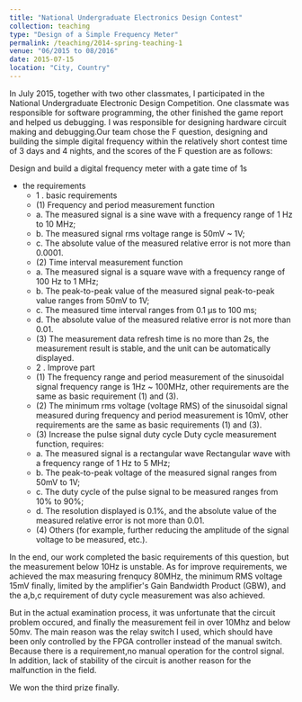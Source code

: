 ```yaml
---
title: "National Undergraduate Electronics Design Contest"
collection: teaching
type: "Design of a Simple Frequency Meter"
permalink: /teaching/2014-spring-teaching-1
venue: "06/2015 to 08/2016"
date: 2015-07-15
location: "City, Country"
---
```


In July 2015, together with two other classmates, I participated in the National Undergraduate Electronic Design Competition. One classmate was responsible for software programming, the other finished the game report and helped us debugging. I was responsible for designing hardware circuit making and debugging.Our team chose the F question, designing and building the simple digital frequency within the relatively short contest time of 3 days and 4 nights, and the scores of the F question are as follows:

Design and build a digital frequency meter with a gate time of 1s
* the requirements
  * 1 . basic requirements
   * (1) Frequency and period measurement function
    * a. The measured signal is a sine wave with a frequency range of 1 Hz to 10 MHz;
    * b. The measured signal rms voltage range is 50mV ~ 1V;
    * c. The absolute value of the measured relative error is not more than 0.0001.
   * (2) Time interval measurement function
    * a. The measured signal is a square wave with a frequency range of 100 Hz to 1 MHz;
    * b. The peak-to-peak value of the measured signal peak-to-peak value ranges from 50mV to 1V;
    * c. The measured time interval ranges from 0.1 μs to 100 ms;
    * d. The absolute value of the measured relative error is not more than 0.01.
   * (3) The measurement data refresh time is no more than 2s, the measurement result is stable, and the unit can be automatically displayed.
  * 2 . Improve part
   * (1) The frequency range and period measurement of the sinusoidal signal frequency range is 1Hz ~ 100MHz, other requirements are the same as basic requirement (1) and (3).
   * (2) The minimum rms voltage (voltage RMS) of the sinusoidal signal measured during frequency and period measurement is 10mV, other requirements are the same as basic requirements (1) and (3).
   * (3) Increase the pulse signal duty cycle Duty cycle measurement function, requires:
    * a. The measured signal is a rectangular wave Rectangular wave with a frequency range of 1 Hz to 5 MHz;
    * b. The peak-to-peak voltage of the measured signal ranges from 50mV to 1V;
    * c. The duty cycle of the pulse signal to be measured ranges from 10% to 90%;
    * d. The resolution displayed is 0.1%, and the absolute value of the measured relative error is not more than 0.01.
   * (4) Others (for example, further reducing the amplitude of the signal voltage to be measured, etc.).

In the end, our work completed the basic requirements of this question, but the measurement below 10Hz is unstable. As for improve requirements, we achieved the max measuring frenqucy 80MHz, the minimum RMS voltage 15mV finally, limited by the amplifier's Gain Bandwidth Product (GBW), and the a,b,c requirement of duty cycle measurement was also achieved. 

But in the actual examination process, it was unfortunate that the circuit problem occured, and finally the measurement feil in over 10Mhz and below 50mv. The main reason was the relay switch I used, which should have been only controlled by the FPGA controller instead of the manual switch. Because there is a requirement,no manual operation for the control signal. In addition, lack of stability of the circuit is another reason for the malfunction in the field.

We won the third prize finally.
